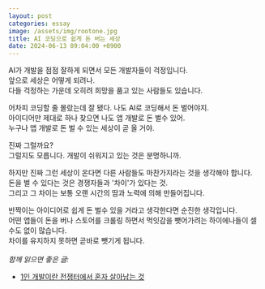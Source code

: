 ```yaml
---
layout: post
categories: essay
image: /assets/img/rootone.jpg
title: AI 코딩으로 쉽게 돈 버는 세상
date: 2024-06-13 09:04:00 +0900
---
```


AI가 개발을 점점 잘하게 되면서 모든 개발자들이 걱정입니다.  
앞으로 세상은 어떻게 되려나.  
다들 걱정하는 가운데 오히려 희망을 품고 있는 사람들도 있습니다.

어차피 코딩할 줄 몰랐는데 잘 됐다. 나도 AI로 코딩해서 돈 벌어야지.  
아이디어만 제대로 하나 찾으면 나도 앱 개발로 돈 벌수 있어.  
누구나 앱 개발로 돈 벌 수 있는 세상이 곧 올 거야.

진짜 그럴까요?  
그럴지도 모릅니다. 개발이 쉬워지고 있는 것은 분명하니까.

하지만 진짜 그런 세상이 온다면 다른 사람들도 마찬가지라는 것을 생각해야 합니다.  
돈을 벌 수 있다는 것은 경쟁자들과 '차이'가 있다는 것.  
그리고 그 차이는 보통 오랜 시간의 땀과 노력에 의해 만들어집니다.

반짝이는 아이디어로 쉽게 돈 벌수 있을 거라고 생각한다면 순진한 생각입니다.  
어떤 앱들이 돈을 버나 스토어를 크롤링 하면서 먹잇감을 뺏어가려는 하이에나들이 셀 수도 없이 많습니다.  
차이를 유지하지 못하면 곧바로 뺏기게 됩니다.
<br>
<br>
*함께 읽으면 좋은 글:*
* [1인 개발이란 전쟁터에서 혼자 살아남는 것](https://jeho.page/essay/2024/03/18/surviving-alone.html)